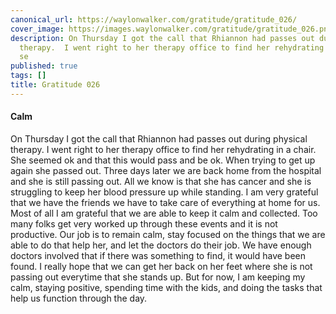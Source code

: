 ```yaml
---
canonical_url: https://waylonwalker.com/gratitude/gratitude_026/
cover_image: https://images.waylonwalker.com/gratitude/gratitude_026.png
description: On Thursday I got the call that Rhiannon had passes out during physical
  therapy.  I went right to her therapy office to find her rehydrating in a chair.  She
  se
published: true
tags: []
title: Gratitude 026
---
```


#### Calm

On Thursday I got the call that Rhiannon had passes out during physical therapy.  I went right to her therapy office to find her rehydrating in a chair.  She seemed ok and that this would pass and be ok.  When trying to get up again she passed out.  Three days later we are back home from the hospital and she is still passing out.  All we know is that she has cancer and she is struggling to keep her blood pressure up while standing.  I am very grateful that we have the friends we have to take care of everything at home for us.  Most of all I am grateful that we are able to keep it calm and collected.  Too many folks get very worked up through these events and it is not productive.  Our job is to remain calm, stay focused on the things that we are able to do that help her, and let the doctors do their job.  We have enough doctors involved that if there was something to find, it would have been found.  I really hope that we can get her back on her feet where she is not passing out everytime that she stands up.  But for now, I am keeping my calm, staying positive, spending time with the kids, and doing the tasks that help us function through the day.